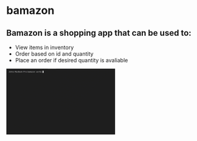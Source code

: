 # bamazon

## Bamazon is a shopping app that can be used to:
* View items in inventory
* Order based on id and quantity
* Place an order if desired quantity is avaliable


<img src="./2018-11-07_00-22-26.gif"/>
      
